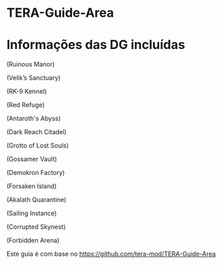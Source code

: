 TERA-Guide-Area
======

# Informações das DG incluídas

(Ruinous Manor)

(Velik’s Sanctuary)

(RK-9 Kennel)

(Red Refuge)

(Antaroth's Abyss)

(Dark Reach Citadel)

(Grotto of Lost Souls)

(Gossamer Vault)

(Demokron Factory)

(Forsaken Island)

(Akalath Quarantine)

(Sailing Instance)

(Corrupted Skynest)

(Forbidden Arena)


Este guia é com base no  https://github.com/tera-mod/TERA-Guide-Area
